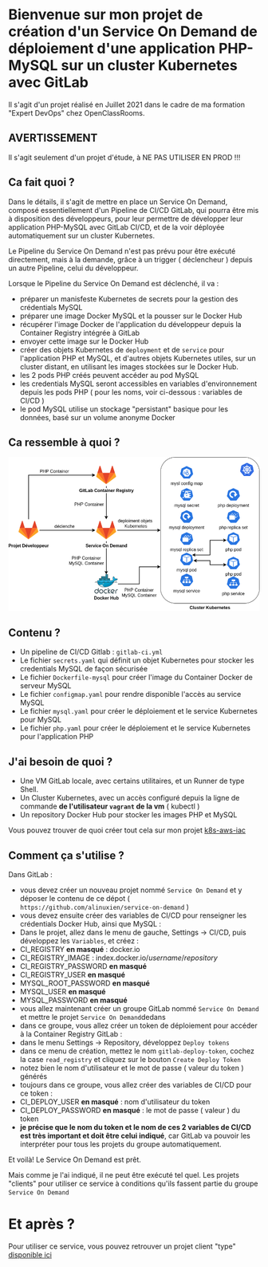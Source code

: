 # Bienvenue sur mon projet de création d'un Service On Demand de déploiement d'une application PHP-MySQL sur un cluster Kubernetes avec GitLab
Il s'agit d'un projet réalisé en Juillet 2021 dans le cadre de ma formation "Expert DevOps" chez OpenClassRooms.

## AVERTISSEMENT
Il s'agit seulement d'un projet d'étude, à NE PAS UTILISER EN PROD  !!!

## Ca fait quoi ?
Dans le détails, il s'agit de mettre en place un Service On Demand, composé essentiellement d'un Pipeline de CI/CD GitLab, qui pourra être mis à disposition des développeurs, pour leur permettre de développer leur application PHP-MySQL avec GitLab CI/CD, et de la voir déployée automatiquement sur un cluster Kubernetes.

Le Pipeline du Service On Demand n'est pas prévu pour être exécuté directement, mais à la demande, grâce à un trigger ( déclencheur ) depuis un autre Pipeline, celui du développeur.

Lorsque le Pipeline du Service On Demand est déclenché, il va :
- préparer un manisfeste Kubernetes de secrets pour la gestion des crédentials MySQL
- préparer une image Docker MySQL et la pousser sur le Docker Hub
- récupérer l'image Docker de l'application du développeur depuis la Container Registry intégrée à GitLab
- envoyer cette image sur le Docker Hub
- créer des objets Kubernetes de `deployment` et de `service` pour l'application PHP et MySQL, et d'autres objets Kubernetes utiles, sur un cluster distant, en utilisant les images stockées sur le Docker Hub.
- les 2 pods PHP créés peuvent accéder au pod MySQL
- les credentials MySQL seront accessibles en variables d'environnement depuis les pods PHP ( pour les noms, voir ci-dessous : variables de CI/CD )
- le pod MySQL utilise un stockage "persistant" basique pour les données, basé sur un volume anonyme Docker

## Ca ressemble à quoi ?
![Vue d'ensemble du Processus du Service On Demand](https://github.com/alinuxien/service-on-demand/blob/master/Service%20On%20Demand.png)

## Contenu ?
- Un pipeline de CI/CD Gitlab : `gitlab-ci.yml` 
- Le fichier `secrets.yaml` qui définit un objet Kubernetes pour stocker les credentials MySQL de façon sécurisée
- Le fichier `Dockerfile-mysql` pour créer l'image du Container Docker de serveur MySQL
- Le fichier `configmap.yaml` pour rendre disponible l'accès au service MySQL
- Le fichier `mysql.yaml` pour créer le déploiement et le service Kubernetes pour MySQL
- Le fichier `php.yaml` pour créer le déploiement et le service Kubernetes pour l'application PHP

 
## J'ai besoin de quoi ?
- Une VM GitLab locale, avec certains utilitaires, et un Runner de type Shell. 
- Un Cluster Kubernetes, avec un accès configuré depuis la ligne de commande **de l'utilisateur `vagrant` de la vm** ( kubectl )
- Un repository Docker Hub pour stocker les images PHP et MySQL
 
Vous pouvez trouver de quoi créer tout cela sur mon projet [k8s-aws-iac](https://github.com/alinuxien/k8s-aws-iac)

## Comment ça s'utilise ?
Dans GitLab :
- vous devez créer un nouveau projet nommé `Service On Demand` et y déposer le contenu de ce dépot ( `https://github.com/alinuxien/service-on-demand` )
- vous devez ensuite créer des variables de CI/CD pour renseigner les crédentials Docker Hub, ainsi que MySQL : 
- Dans le projet, allez dans le menu de gauche, Settings -> CI/CD, puis développez les `Variables`, et créez : 
- CI_REGISTRY **en masqué** : docker.io
- CI_REGISTRY_IMAGE : index.docker.io/*username*/*repository*
- CI_REGISTRY_PASSWORD **en masqué**
- CI_REGISTRY_USER **en masqué**
- MYSQL_ROOT_PASSWORD **en masqué**
- MYSQL_USER **en masqué**
- MYSQL_PASSWORD **en masqué**
- vous allez maintenant créer un groupe GitLab nommé `Service On Demand` et mettre le projet `Service On Demand`dedans 
- dans ce groupe, vous allez créer un token de déploiement pour accéder à la Container Registry GitLab : 
- dans le menu Settings -> Repository, développez `Deploy tokens`
- dans ce menu de création, mettez le nom `gitlab-deploy-token`, cochez la case `read_registry` et cliquez sur le bouton `Create Deploy Token`
- notez bien le nom d'utilisateur et le mot de passe ( valeur du token ) générés
- toujours dans ce groupe, vous allez créer des variables de CI/CD pour ce token : 
- CI_DEPLOY_USER **en masqué** : nom d'utilisateur du token
- CI_DEPLOY_PASSWORD **en masqué** : le mot de passe ( valeur ) du token 
- **je précise que le nom du token et le nom de ces 2 variables de CI/CD est très important et doit être celui indiqué**, car GitLab va pouvoir les interpréter pour tous les projets du groupe automatiquement.

Et voilà! Le Service On Demand est prêt. 

Mais comme je l'ai indiqué, il ne peut être exécuté tel quel.
Les projets "clients" pour utiliser ce service à conditions qu'ils fassent partie du groupe `Service On Demand`

# Et après ?
Pour utiliser ce service, vous pouvez retrouver un projet client "type" [disponible ici](https://github.com/alinuxien/service-on-demand-demo-client)
